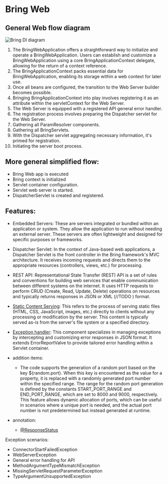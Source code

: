 # Bring Web

## General Web flow diagram

![Bring DI diagram](https://github.com/YevgenDemoTestOrganization/bring/assets/73576438/f00bb773-268d-440c-9603-9a8894210896)

1. The BringWebApplication offers a straightforward way to initialize and operate a BringWebApplication. Users can establish and customize a BringWebApplication using a core BringApplicationContext delegate, allowing for the return of a context reference.
2. The BringApplicationContext packs essential data for BringWebApplication, enabling its storage within a web context for later use.
3. Once all beans are configured, the transition to the Web Server builder becomes possible.
4. Bringing BringApplicationContext into play involves registering it as an attribute within the servletContext for the Web Server.
5. The Web Server is equipped with a registered API general error handler.
6. The registration process involves preparing the Dispatcher servlet for the Web Server.
7. Gathering all ParamResolver components.
8. Gathering all BringServlets.
9. With the Dispatcher servlet aggregating necessary information, it's primed for registration.
10. Initiating the server boot process.

## More general simplified flow:

- Bring Web app is executed
- Bring context is initialized
- Servlet container configuration.
- Servlet web server is started.
- DispatcherServlet is created and registered.

## Features:

- Embedded Servers: These are servers integrated or bundled within an application or system. They allow the application to run without needing an external server. These servers are often lightweight and designed for specific purposes or frameworks.
- Dispatcher Servlet: In the context of Java-based web applications, a Dispatcher Servlet is the front controller in the Bring framework's MVC architecture. It receives incoming requests and directs them to the appropriate resources (controllers, views, etc.) for processing.
- REST API: Representational State Transfer (REST) API is a set of rules and conventions for building web services that enable communication between different systems on the internet. It uses HTTP requests to perform CRUD (Create, Read, Update, Delete) operations on resources and typically returns responses in JSON or XML (//TODO ) format.
- [Static Content Serving](features/web/servlet/StaticResourceController.md): This refers to the process of serving static files (HTML, CSS, JavaScript, images, etc.) directly to clients without any processing or modification by the server. This content is typically served as-is from the server's file system or a specified directory.
- [Exception handler](/features/web/servlet/JsonExceptionHandler.md): This component specializes in managing exceptions by intercepting and customizing error responses in JSON format. It extends ErrorReportValve to provide tailored error handling within a Servlet container.


- addition items:
  - The code supports the generation of a random port based on the key ${random.port}. When this key is encountered as the value for a property, it is replaced with a randomly generated port number within the specified range. The range for the random port generation is defined by the constants START_PORT_RANGE and END_PORT_RANGE, which are set to 8000 and 9000, respectively. This feature allows dynamic allocation of ports, which can be useful in scenarios where a unique port is needed, and the actual port number is not predetermined but instead generated at runtime.

- annotation: 
  - [@ResponseStatus](features/web/servlet/annotation/ResponseStatus.md)

Exception scenarios:

- ConnectorStartFailedException
- WebServerException
- General error handling for API
- MethodArgumentTypeMismatchException
- MissingServletRequestParameterException
- TypeArgumentUnsupportedException
